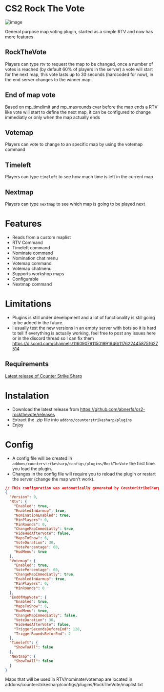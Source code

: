 # CS2 Rock The Vote
![image](https://github.com/abnerfs/cs2-rockthevote/assets/14078661/a603d1b6-ba35-4d5a-b887-1b14058a8050)

General purpose map voting plugin, started as a simple RTV and now has more features

## RockTheVote
Players can type rtv to request the map to be changed, once a number of votes is reached (by default 60% of players in the server) a vote will start for the next map, this vote lasts up to 30 seconds (hardcoded for now), in the end server changes to the winner map.

## End of map vote
Based on mp_timelimit and mp_maxrounds cvar before the map ends a RTV like vote will start to define the next map, it can be configured to change immediatly or only when the map actually ends

## Votemap
Players can vote to change to an specific map by using the votemap <mapname> command

## Timeleft
Players can type `timeleft` to see how much time is left in the current map 

## Nextmap
Players can type `nextmap` to see which map is going to be played next

# Features
- Reads from a custom maplist
- RTV Command
- Timeleft command
- Nominate command
- Nomination chat menu
- Votemap command
- Votemap chatmenu
- Supports workshop maps
- Configurable 
- Nextmap command
  

# Limitations
 - Plugins is still under development and a lot of functionality is still going to be added in the future.
 - I usually test the new versions in an empty server with bots so it is hard to tell if everything is actually working, feel free to post any issues here or in the discord thread so I can fix them https://discord.com/channels/1160907911501991946/1176224458751627514
  
## Requirements
[Latest release of Counter Strike Sharp](https://github.com/roflmuffin/CounterStrikeSharp)

# Instalation
- Download the latest release from https://github.com/abnerfs/cs2-rockthevote/releases
- Extract the .zip file into `addons/counterstrikesharp/plugins`
- Enjoy

# Config
- A config file will be created in `addons/counterstrikesharp/configs/plugins/RockTheVote` the first time you load the plugin.
- Changes in the config file will require you to reload the plugin or restart the server (change the map won't work).

```json
// This configuration was automatically generated by CounterStrikeSharp for plugin 'RockTheVote', at 2024/02/19 10:46:54
{
  "Version": 9,
  "Rtv": {
    "Enabled": true,
    "EnabledInWarmup": true,
    "NominationEnabled": true,
    "MinPlayers": 0,
    "MinRounds": 0,
    "ChangeMapImmediatly": true,
    "HideHudAfterVote": false,
    "MapsToShow": 6,
    "VoteDuration": 30,
    "VotePercentage": 60,
    "HudMenu": true
  },
  "Votemap": {
    "Enabled": true,
    "VotePercentage": 60,
    "ChangeMapImmediatly": true,
    "EnabledInWarmup": true,
    "MinPlayers": 0,
    "MinRounds": 0
  },
  "EndOfMapVote": {
    "Enabled": true,
    "MapsToShow": 6,
    "HudMenu": true,
    "ChangeMapImmediatly": false,
    "VoteDuration": 30,
    "HideHudAfterVote": false,
    "TriggerSecondsBeforeEnd": 120,
    "TriggerRoundsBeforEnd": 2
  },
  "Timeleft": {
    "ShowToAll": false
  },
  "Nextmap": {
    "ShowToAll": false
  }
}
```

Maps that will be used in RTV/nominate/votemap are located in addons/counterstrikesharp/configs/plugins/RockTheVote/maplist.txt
